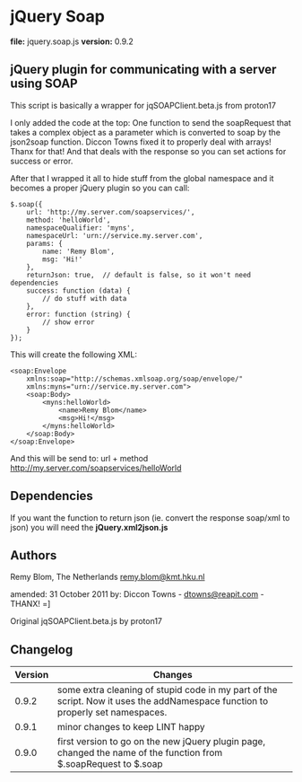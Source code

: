 jQuery Soap
===========
**file:** jquery.soap.js
**version:** 0.9.2

jQuery plugin for communicating with a server using SOAP
--------------------------------------------------------

This script is basically a wrapper for jqSOAPClient.beta.js from proton17

I only added the code at the top:
One function to send the soapRequest that takes a complex object as a parameter
which is converted to soap by the json2soap function.
Diccon Towns fixed it to properly deal with arrays! Thanx for that!
And that deals with the response so you can set actions for success or error.

After that I wrapped it all to hide stuff from the global namespace
and it becomes a proper jQuery plugin so you can call:

	$.soap({
		url: 'http://my.server.com/soapservices/',
		method: 'helloWorld',
		namespaceQualifier: 'myns',
		namespaceUrl: 'urn://service.my.server.com',
		params: {
			name: 'Remy Blom',
			msg: 'Hi!'
		},
		returnJson: true,  // default is false, so it won't need dependencies
		success: function (data) {
			// do stuff with data
		},
		error: function (string) {
			// show error
		}
	});

This will create the following XML:

	<soap:Envelope
		xmlns:soap="http://schemas.xmlsoap.org/soap/envelope/"
		xmlns:myns="urn://service.my.server.com">
		<soap:Body>
			<myns:helloWorld>
				<name>Remy Blom</name>
				<msg>Hi!</msg>
			</myns:helloWorld>
		</soap:Body>
	</soap:Envelope>

And this will be send to: url + method
http://my.server.com/soapservices/helloWorld

Dependencies
-----------
If you want the function to return json
(ie. convert the response soap/xml to json)
you will need the **jQuery.xml2json.js**


Authors
-------
Remy Blom,
The Netherlands
remy.blom@kmt.hku.nl

amended: 31 October 2011
by: Diccon Towns - dtowns@reapit.com - THANX! =]

Original jqSOAPClient.beta.js by proton17

Changelog
---------
Version | Changes
--- | ---
0.9.2 | some extra cleaning of stupid code in my part of the script. Now it uses the addNamespace function to properly set namespaces.
0.9.1 | minor changes to keep LINT happy
0.9.0 | first version to go on the new jQuery plugin page, changed the name of the function from $.soapRequest to $.soap